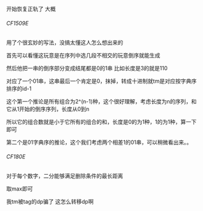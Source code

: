 开始恢复正轨了 大概



###### CF1509E

用了个很玄妙的写法，没搞太懂这人怎么想出来的

首先可以看懂这玩意是在序列中选几段不相交的玩意倒序就能生成

然后他把一串的倒序部分变成结尾都是0的1串 比如长度是3的就是110

对应了一个01串，这串最后一个肯定是0，抹掉，转成十进制就tm是对应按字典序排序的id-1



这个第一个推论是所有组合为2^(n-1)种，这个很好理解，考虑长度为n的序列，和它从1开始的倒序序列，长度从0到n

所以它的组合数就是小于它所有的组合的和，长度是0的为1种，1的为1种，算一下即可

第二个是01字典序的推论，这个我们考虑两个相差1的01串，可以稍微看出来。。



###### CF180E

对于每个数字，二分能够满足删除条件的最长距离

取max即可

我tm被tag的dp骗了 这怎么转移dp啊